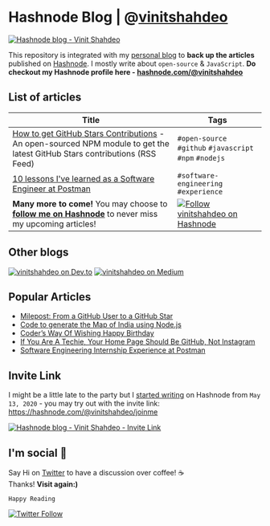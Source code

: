# Hashnode Blog | @[vinitshahdeo](https://hashnode.com/@vinitshahdeo)

[![Hashnode blog - Vinit Shahdeo](https://img.shields.io/badge/Check%20out%20my%20blog%20on%20Hashnode-2962FF?style=for-the-badge&logo=hashnode&logoColor=white)](https://vinitshahdeo.hashnode.dev/github-stars-feed)

This repository is integrated with my [personal blog](https://vinitshahdeo.hashnode.dev/) to **back up the articles** published on [Hashnode](https://hashnode.com/@vinitshahdeo). I mostly write about `open-source` & `JavaScript`. **Do checkout my Hashnode profile here - [hashnode.com/@vinitshahdeo](https://hashnode.com/@vinitshahdeo)**

## List of articles

| Title  | Tags    |
|--------|---------|
| [How to get GitHub Stars Contributions](https://vinitshahdeo.hashnode.dev/github-stars-feed) - An open-sourced NPM module to get the latest GitHub Stars contributions (RSS Feed) | `#open-source` `#github` `#javascript` `#npm` `#nodejs` |
| [10 lessons I've learned as a Software Engineer at Postman](https://vinitshahdeo.dev/10-lessons-learned-as-software-engineer-at-postman) | `#software-engineering` `#experience` |
| **Many more to come!** You may choose to **[follow me on Hashnode](https://hashnode.com/@vinitshahdeo)** to never miss my upcoming articles!                                         | [![Follow vinitshahdeo on Hashnode](https://img.shields.io/badge/Follow%20@vinitshahdeo%20on%20Hashnode-2962FF?logo=hashnode&logoColor=white)](https://hashnode.com/@vinitshahdeo) |

## Other blogs

[![vinitshahdeo on Dev.to](https://img.shields.io/badge/dev.to-0A0A0A?style=for-the-badge&logo=dev.to&logoColor=white)](https://dev.to/vinitshahdeo) [![vinitshahdeo on Medium](https://img.shields.io/badge/Medium-12100E?style=for-the-badge&logo=medium&logoColor=white)](https://medium.com/@vinitshahdeo/) 

## Popular Articles

- [Milepost: From a GitHub User to a GitHub Star](https://dev.to/vinitshahdeo/milepost-from-a-github-user-to-a-github-star-2o36)
- [Code to generate the Map of India using Node.js](https://dev.to/vinitshahdeo/code-to-generate-the-map-of-india-using-node-js-3i06)
- [Coder’s Way Of Wishing Happy Birthday](https://medium.com/hackernoon/coders-way-of-wishing-happy-birthday-1fe457e7a2ba)
- [If You Are A Techie, Your Home Page Should Be GitHub, Not Instagram](https://www.opensourceforu.com/2020/07/if-you-are-a-techie-your-home-page-should-be-github-not-instagram/)
- [Software Engineering Internship Experience at Postman](https://medium.com/@vinitshahdeo/software-engineering-internship-experience-at-postman-182df16ef33f)

## Invite Link

I might be a little late to the party but I [started writing](https://twitter.com/Vinit_Shahdeo/status/1392832712059154432) on Hashnode from `May 13, 2020` - you may try out with the invite link: https://hashnode.com/@vinitshahdeo/joinme

[![Hashnode blog - Vinit Shahdeo - Invite Link](https://img.shields.io/badge/Join%20Hashnode-2962FF?style=for-the-badge&logo=hashnode&logoColor=white)](https://hashnode.com/@vinitshahdeo/joinme)

## I'm social :wave: 

Say Hi on [Twitter](https://twitter.com/Vinit_Shahdeo) to have a discussion over coffee! ☕ <br>Thanks! **Visit again:)**

`Happy Reading`

[![Twitter Follow](https://img.shields.io/twitter/follow/Vinit_Shahdeo?style=social)](https://twitter.com/Vinit_Shahdeo)

